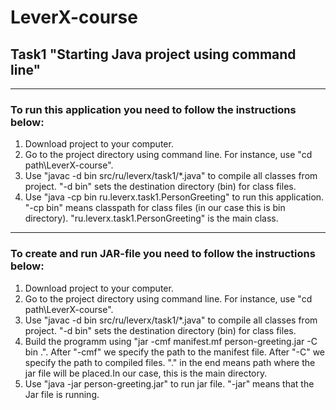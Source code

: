 # LeverX-course
## Task1 "Starting Java project using command line"
---
### To run this application you need to follow the instructions below:
1. Download project to your computer.
2. Go to the project directory using command line. For instance, use "cd path\LeverX-course".
3. Use "javac -d bin src/ru/leverx/task1/*.java" to compile all classes from project. "-d bin" sets the destination directory (bin) for class files.
4. Use "java -cp bin ru.leverx.task1.PersonGreeting" to run this application. "-cp bin" means classpath for class files (in our case this is bin directory). "ru.leverx.task1.PersonGreeting" is the main class.
---
### To create and run JAR-file you need to follow the instructions below:
1. Download project to your computer.
2. Go to the project directory using command line. For instance, use "cd path\LeverX-course".
3. Use "javac -d bin src/ru/leverx/task1/*.java" to compile all classes from project. "-d bin" sets the destination directory (bin) for class files.
4. Build the programm using "jar -cmf manifest.mf person-greeting.jar -C bin .". After "-cmf" we specify the path to the manifest file. After "-C" we specify the path to compiled files. "." in the end means path where the jar file will be placed.In our case, this is the main directory.
5. Use "java -jar person-greeting.jar" to run jar file. "-jar" means that the Jar file is running.
